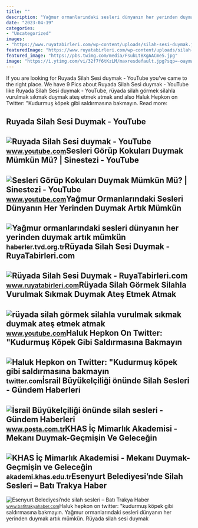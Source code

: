 ```yaml
---
title: ""
description: "Yağmur ormanlarındaki sesleri dünyanın her yerinden duymak artık mümkün"
date: "2023-04-19"
categories:
- "Uncategorized"
images:
- "https://www.ruyatabirleri.com/wp-content/uploads/silah-sesi-duymak.jpg"
featuredImage: "https://www.ruyatabirleri.com/wp-content/uploads/silah-sesi-duymak.jpg"
featured_image: "https://pbs.twimg.com/media/FsukLtBXgAACme5.jpg"
image: "https://i.ytimg.com/vi/32f7f6tKzLM/maxresdefault.jpg?sqp=-oaymwEmCIAKENAF8quKqQMa8AEB-AHUBoAC4AOKAgwIABABGFUgVihlMA8=&amp;rs=AOn4CLDXCQLCP7uUv02b4YeCwcpSdYDn8A"
---
```


If you are looking for Ruyada Silah Sesi duymak - YouTube you've came to the right place. We have 9 Pics about Ruyada Silah Sesi duymak - YouTube like Ruyada Silah Sesi duymak - YouTube, rüyada silah görmek silahla vurulmak sıkmak duymak ateş etmek atmak and also Haluk Hepkon on Twitter: "Kudurmuş köpek gibi saldırmasına bakmayın. Read more:

Ruyada Silah Sesi Duymak - YouTube
----------------------------------

 ![Ruyada Silah Sesi duymak - YouTube](https://i.ytimg.com/vi/HTI4GK_Hqls/maxresdefault.jpg?sqp=-oaymwEmCIAKENAF8quKqQMa8AEB-AHUBoAC4AOKAgwIABABGBMgTyh_MA8=&rs=AOn4CLCUPTOn3lMRrvhtFnIkOQzrHYHN9Q) <small>www.youtube.com</small>Sesleri Görüp Kokuları Duymak Mümkün Mü? | Sinestezi - YouTube
--------------------------------------------------------------

 ![Sesleri Görüp Kokuları Duymak Mümkün Mü? | Sinestezi - YouTube](https://i.ytimg.com/vi/1fFyLZffxFU/maxresdefault.jpg) <small>www.youtube.com</small>Yağmur Ormanlarındaki Sesleri Dünyanın Her Yerinden Duymak Artık Mümkün
-----------------------------------------------------------------------

 ![Yağmur ormanlarındaki sesleri dünyanın her yerinden duymak artık mümkün](https://haberler.tvd.org.tr/wp-content/uploads/2021/07/WCS-elaphant_Congo.jpg) <small>haberler.tvd.org.tr</small>Rüyada Silah Sesi Duymak - RuyaTabirleri.com
--------------------------------------------

 ![Rüyada Silah Sesi Duymak - RuyaTabirleri.com](https://www.ruyatabirleri.com/wp-content/uploads/silah-sesi-duymak.jpg) <small>www.ruyatabirleri.com</small>Rüyada Silah Görmek Silahla Vurulmak Sıkmak Duymak Ateş Etmek Atmak
-------------------------------------------------------------------

 ![rüyada silah görmek silahla vurulmak sıkmak duymak ateş etmek atmak](https://i.ytimg.com/vi/32f7f6tKzLM/maxresdefault.jpg?sqp=-oaymwEmCIAKENAF8quKqQMa8AEB-AHUBoAC4AOKAgwIABABGFUgVihlMA8=&rs=AOn4CLDXCQLCP7uUv02b4YeCwcpSdYDn8A) <small>www.youtube.com</small>Haluk Hepkon On Twitter: "Kudurmuş Köpek Gibi Saldırmasına Bakmayın
-------------------------------------------------------------------

 ![Haluk Hepkon on Twitter: "Kudurmuş köpek gibi saldırmasına bakmayın](https://pbs.twimg.com/media/FsukLtBXgAACme5.jpg) <small>twitter.com</small>İsrail Büyükelçiliği önünde Silah Sesleri - Gündem Haberleri
------------------------------------------------------------

 ![İsrail Büyükelçiliği önünde silah sesleri - Gündem Haberleri](https://i3.posta.com.tr/i/posta/75/0x0/616d115645d2a09550bb9e4c.jpg) <small>www.posta.com.tr</small>KHAS İç Mimarlık Akademisi - Mekanı Duymak-Geçmişin Ve Geleceğin
----------------------------------------------------------------

 ![KHAS İç Mimarlık Akademisi - Mekanı Duymak-Geçmişin ve Geleceğin](https://akademi.khas.edu.tr/wp-content/uploads/sites/18/2015/11/program1-1.jpg) <small>akademi.khas.edu.tr</small>Esenyurt Belediyesi’nde Silah Sesleri – Batı Trakya Haber
---------------------------------------------------------

 ![Esenyurt Belediyesi’nde silah sesleri – Batı Trakya Haber](https://www.batitrakyahaber.com/wp-content/uploads/2018/03/Esenyurt-Belediyesinde-silah-sesleri.jpg) <small>www.batitrakyahaber.com</small>Haluk hepkon on twitter: "kudurmuş köpek gibi saldırmasına bakmayın. Yağmur ormanlarındaki sesleri dünyanın her yerinden duymak artık mümkün. Rüyada silah sesi duymak
